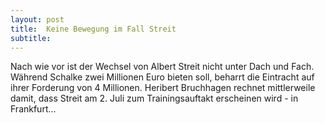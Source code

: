 ```yaml
---
layout: post
title:  Keine Bewegung im Fall Streit
subtitle:  
---
```


Nach wie vor ist der Wechsel von Albert Streit nicht unter Dach und Fach. Während Schalke zwei Millionen Euro bieten soll, beharrt die Eintracht auf ihrer Forderung von 4 Millionen. Heribert Bruchhagen rechnet mittlerweile damit, dass Streit am 2. Juli zum Trainingsauftakt erscheinen wird - in Frankfurt...


